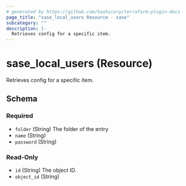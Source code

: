 ```yaml
---
# generated by https://github.com/hashicorp/terraform-plugin-docs
page_title: "sase_local_users Resource - sase"
subcategory: ""
description: |-
  Retrieves config for a specific item.
---
```


# sase_local_users (Resource)

Retrieves config for a specific item.



<!-- schema generated by tfplugindocs -->
## Schema

### Required

- `folder` (String) The folder of the entry
- `name` (String)
- `password` (String)

### Read-Only

- `id` (String) The object ID.
- `object_id` (String)


